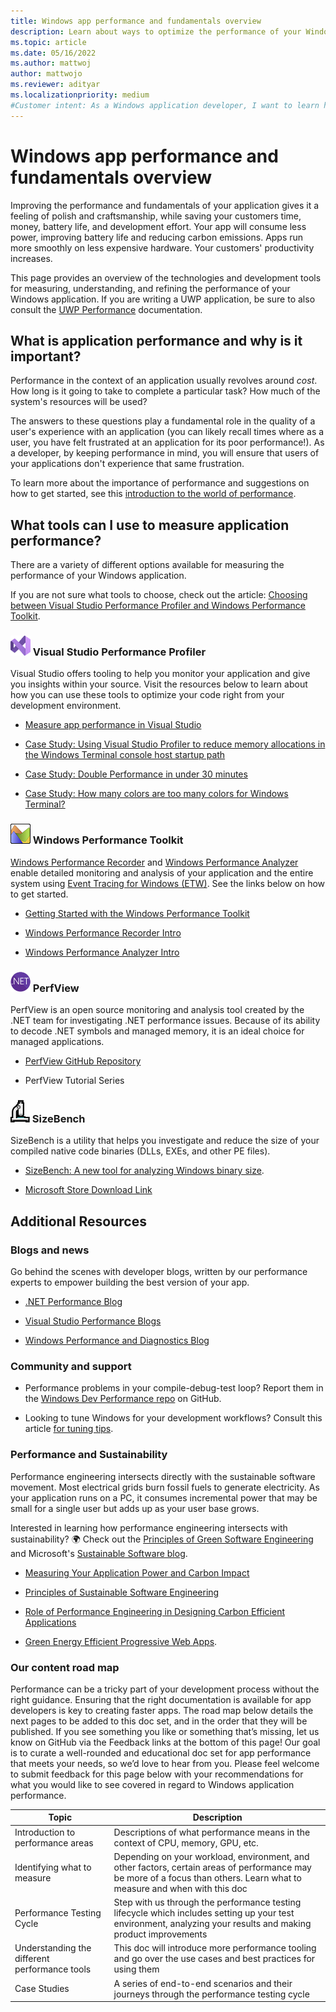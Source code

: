 ```yaml
---
title: Windows app performance and fundamentals overview
description: Learn about ways to optimize the performance of your Windows apps.
ms.topic: article
ms.date: 05/16/2022
ms.author: mattwoj
author: mattwojo
ms.reviewer: adityar
ms.localizationpriority: medium
#Customer intent: As a Windows application developer, I want to learn how to measure and improve my application's performance so that my users have a better experience.
---
```


# Windows app performance and fundamentals overview

Improving the performance and fundamentals of your application gives it a feeling of polish and craftsmanship, while saving your customers time, money, battery life, and development effort. Your app will consume less power, improving battery life and reducing carbon emissions. Apps run more smoothly on less expensive hardware. Your customers' productivity increases.

This page provides an overview of the technologies and development tools for measuring, understanding, and refining the performance of your Windows application. If you are writing a UWP application, be sure to also consult the [UWP Performance](/windows/uwp/debug-test-perf/performance-and-xaml-ui) documentation.

## What is application performance and why is it important?

Performance in the context of an application usually revolves around _cost_. How long is it going to take to complete a particular task? How much of the system's resources will be used?

The answers to these questions play a fundamental role in the quality of a user's experience with an application (you can likely recall times where as a user, you have felt frustrated at an application for its poor performance!). As a developer, by keeping performance in mind, you will ensure that users of your applications don't experience that same frustration.

To learn more about the importance of performance and suggestions on how to get started, see this [introduction to the world of performance](introduction.md).

## What tools can I use to measure application performance?

There are a variety of different options available for measuring the performance of your Windows application.

If you are not sure what tools to choose, check out the article: [Choosing between Visual Studio Performance Profiler and Windows Performance Toolkit](./choose-between-tools.md).

### ![Visual Studio Icon](./images/vs.png) Visual Studio Performance Profiler

Visual Studio offers tooling to help you monitor your application and give you insights within your source. Visit the resources below to learn about how you can use these tools to optimize your code right from your development environment.

* [Measure app performance in Visual Studio](/visualstudio/profiling/)

* [Case Study: Using Visual Studio Profiler to reduce memory allocations in the Windows Terminal console host startup path](https://devblogs.microsoft.com/visualstudio/case-study-using-visual-studio-profiler-to-reduce-memory-allocations-in-the-windows-terminal-console-host-startup-path/)

* [Case Study: Double Performance in under 30 minutes](https://devblogs.microsoft.com/visualstudio/case-study-double-performance-in-under-30-minutes/)

* [Case Study: How many colors are too many colors for Windows Terminal?](https://devblogs.microsoft.com/commandline/case-study-how-many-colors-are-too-many-colors-for-windows-terminal/)

### ![Windows Performance Analyzer Icon](./images/wpa.png) Windows Performance Toolkit

[Windows Performance Recorder](/windows-hardware/test/wpt/windows-performance-recorder) and [Windows Performance Analyzer](/windows-hardware/test/wpt/windows-performance-analyzer) enable detailed monitoring and analysis of your application and the entire system using [Event Tracing for Windows (ETW)](/windows-hardware/test/wpt/event-tracing-for-windows). See the links below on how to get started.

* [Getting Started with the Windows Performance Toolkit](/windows-hardware/test/wpt/)

* [Windows Performance Recorder Intro](https://devblogs.microsoft.com/performance-diagnostics/wpr-intro/)

* [Windows Performance Analyzer Intro](https://devblogs.microsoft.com/performance-diagnostics/wpa-intro/)

### ![PerfView Icon](./images/dotnet-logo.png) PerfView

PerfView is an open source monitoring and analysis tool created by the .NET team for investigating .NET performance issues. Because of its ability to decode .NET symbols and managed memory, it is an ideal choice for managed applications.

* [PerfView GitHub Repository](https://github.com/Microsoft/perfview)

* PerfView Tutorial Series

### ![SizeBench Icon](./images/sizebench.png) SizeBench

SizeBench is a utility that helps you investigate and reduce the size of your compiled native code binaries (DLLs, EXEs, and other PE files).

* [SizeBench: A new tool for analyzing Windows binary size](https://devblogs.microsoft.com/performance-diagnostics/sizebench-a-new-tool-for-analyzing-windows-binary-size/).

* [Microsoft Store Download Link](https://aka.ms/SizeBench)

## Additional Resources

### Blogs and news

Go behind the scenes with developer blogs, written by our performance experts to empower building the best version of your app.

* [.NET Performance Blog](https://devblogs.microsoft.com/dotnet/category/performance/)

* [Visual Studio Performance Blogs](https://devblogs.microsoft.com/visualstudio/tag/performance-profiler/)

* [Windows Performance and Diagnostics Blog](https://devblogs.microsoft.com/performance-diagnostics/)

### Community and support

* Performance problems in your compile-debug-test loop? Report them in the [Windows Dev Performance repo](https://github.com/microsoft/Windows-Dev-Performance) on GitHub.

* Looking to tune Windows for your development workflows? Consult this article [for tuning tips](/windows/dev-environment/tips).

### Performance and Sustainability

Performance engineering intersects directly with the sustainable software movement. Most electrical grids burn fossil fuels to generate electricity. As your application runs on a PC, it consumes incremental power that may be small for a single user but adds up as your user base grows.

Interested in learning how performance engineering intersects with sustainability? 🌍 Check out the [Principles of Green Software Engineering](https://principles.green/) and Microsoft's [Sustainable Software blog](https://devblogs.microsoft.com/sustainable-software/).

* [Measuring Your Application Power and Carbon Impact](https://devblogs.microsoft.com/sustainable-software/measuring-your-application-power-and-carbon-impact-part-1/)

* [Principles of Sustainable Software Engineering](/learn/modules/sustainable-software-engineering-overview)

* [Role of Performance Engineering in Designing Carbon Efficient Applications](https://devblogs.microsoft.com/sustainable-software/role-of-performance-engineering-techniques-in-designing-carbon-efficient-applications/)

* [Green Energy Efficient Progressive Web Apps](https://devblogs.microsoft.com/sustainable-software/green-energy-efficient-progressive-web-apps/).

### Our content road map

Performance can be a tricky part of your development process without the right guidance. Ensuring that the right documentation is available for app developers is key to creating faster apps. The road map below details the next pages to be added to this doc set, and in the order that they will be published. If you see something you like or something that’s missing, let us know on GitHub via the Feedback links at the bottom of this page! Our goal is to curate a well-rounded and educational doc set for app performance that meets your needs, so we’d love to hear from you. Please feel welcome to submit feedback for this page below with your recommendations for what you would like to see covered in regard to Windows application performance.

|Topic |Description|
|----------|-----------|
|Introduction to performance areas|Descriptions of what performance means in the context of CPU, memory, GPU, etc.  |
|Identifying what to measure|Depending on your workload, environment, and other factors, certain areas of performance may be more of a focus than others. Learn what to measure and when with this doc|
|Performance Testing Cycle|Step with us through the performance testing lifecycle which includes setting up your test environment, analyzing your results and making product improvements|
|Understanding the different performance tools|This doc will introduce more performance tooling and go over the use cases and best practices for using them|
|Case Studies|A series of end-to-end scenarios and their journeys through the performance testing cycle|

